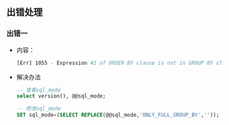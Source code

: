 ## 出错处理

### 出错一

- 内容：

  ```bash
  [Err] 1055 - Expression #1 of ORDER BY clause is not in GROUP BY clause and contains nonaggregated..
  ```

- 解决办法

  ```sql
  -- 查看sql_mode
  select version(), @@sql_mode;
  
  -- 修改sql_mode
  SET sql_mode=(SELECT REPLACE(@@sql_mode,'ONLY_FULL_GROUP_BY','')); 
  ```


